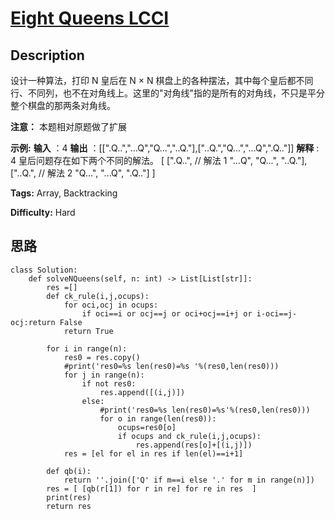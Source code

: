 # [Eight Queens LCCI][title]

## Description

设计一种算法，打印 N 皇后在 N × N
棋盘上的各种摆法，其中每个皇后都不同行、不同列，也不在对角线上。这里的"对角线"指的是所有的对角线，不只是平分整个棋盘的那两条对角线。

**注意：** 本题相对原题做了扩展

**示例:**
            **输入** ：4    **输出** ：[[".Q..","...Q","Q...","..Q."],["..Q.","Q...","...Q",".Q.."]]    **解释** : 4 皇后问题存在如下两个不同的解法。    [     [".Q..",  // 解法 1      "...Q",      "Q...",      "..Q."],         ["..Q.",  // 解法 2      "Q...",      "...Q",      ".Q.."]    ]    


**Tags:** Array, Backtracking

**Difficulty:** Hard

## 思路

``` python3
class Solution:
    def solveNQueens(self, n: int) -> List[List[str]]:
        res =[]
        def ck_rule(i,j,ocups):
            for oci,ocj in ocups:
                if oci==i or ocj==j or oci+ocj==i+j or i-oci==j-ocj:return False
            return True

        for i in range(n):
            res0 = res.copy()
            #print('res0=%s len(res0)=%s '%(res0,len(res0)))
            for j in range(n):
                if not res0:
                    res.append([(i,j)])
                else:
                    #print('res0=%s len(res0)=%s'%(res0,len(res0)))
                    for o in range(len(res0)):
                        ocups=res0[o]
                        if ocups and ck_rule(i,j,ocups):
                            res.append(res[o]+[(i,j)])
            res = [el for el in res if len(el)==i+1]

        def qb(i):
            return ''.join(['Q' if m==i else '.' for m in range(n)])
        res = [ [qb(r[1]) for r in re] for re in res  ]
        print(res)
        return res        
```

[title]: https://leetcode-cn.com/problems/eight-queens-lcci
